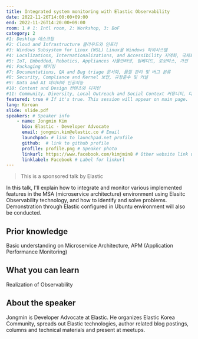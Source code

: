```yaml
---
title: Integrated system monitoring with Elastic Observability 
date: 2022-11-26T14:00:00+09:00
end: 2022-11-26T14:20:00+09:00
room: 1 # 1: Intl room, 2: Workshop, 3: BoF
category: 2
#1: Desktop 데스크탑
#2: Cloud and Infrastructure 클라우드와 인프라
#3: Windows Subsystem for Linux (WSL) Linux용 Windows 하위시스템
#4: Localizations, Internationalizations, and Accessibility 지역화, 국제화 및 접근성
#5: IoT, Embedded, Robotics, Appliances 사물인터넷, 임베디드, 로보틱스, 가전
#6: Packaging 패키징
#7: Documentations, QA and Bug triage 문서화, 품질 관리 및 버그 분류
#8: Security, Compliance and Kernel 보안, 규정준수 및 커널
#9: Data and AI 데이터와 인공지능
#10: Content and Design 컨텐츠와 디지인
#11: Community, Diversity, Local Outreach and Social Context 커뮤니티, 다양성, 지역 사회 협력과 사회적 관점
featured: true # If it's true. This session will appear on main page.
lang: Korean
slide: slide.pdf
speakers: # Speaker info
    - name: Jongmin Kim
      bio: Elastic - Developer Advocate
      email: jongmin.kim@elastic.co # Email
      launchpad: # link to launchpad.net profile
      github:  # link to github profile
      profile: profile.png # Speaker photo
      linkurl: https://www.facebook.com/kimjmin8 # Other website link url
      linklabel: Facebook # Label for linkurl
---
```


> This is a sponsored talk by Elastic

In this talk, I'll explain how to integrate and monitor various implemented features in the MSA (microservice architecture) environment using Elasitc Observability technology, and how to identify and solve problems. Demonstration through Elastic configured in Ubuntu environment will also be conducted.

## Prior knowledge
Basic understanding on Microservice Architecture, APM (Application Performance Monitoring)

## What you can learn
Realization of Observability

## About the speaker
Jongmin is Developer Advocate at Elastic. He organizes Elastic Korea Community, spreads out Elastic technologies, author related blog postings, columns and technical materials and present at meetups.
